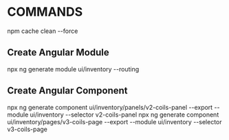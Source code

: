 # COMMANDS
npm cache clean --force

## Create Angular Module
npx ng generate module ui/inventory --routing

## Create Angular Component
npx ng generate component ui/inventory/panels/v2-coils-panel --export --module ui/inventory --selector v2-coils-panel
npx ng generate component ui/inventory/pages/v3-coils-page --export --module ui/inventory --selector v3-coils-page
